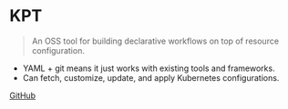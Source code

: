# KPT 

> An OSS tool for building declarative workflows on top of resource configuration.

- YAML + git means it just works with existing tools and frameworks.
- Can fetch, customize, update, and apply Kubernetes configurations.

[GitHub](https://github.com/GoogleContainerTools/kpt)